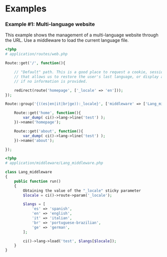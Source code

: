 # Examples

### Example #1: Multi-language website

This example shows the management of a multi-language website through the URL. Use a middleware to load the current language file.

```php
<?php
# application/routes/web.php

Route::get('/', function(){

    // "Default" path. This is a good place to request a cookie, session variable or something
    // that allows us to restore the user's last language, or display a language selection screen 
    // if no information is provided.

    redirect(route('homepage', ['_locale' => 'en']));
});

Route::group('{((es|en|it|br|ge)):_locale}', ['middleware' => ['Lang_middleware']], function(){

    Route::get('home', function(){
        var_dump( ci()->lang->line('test') );
    })->name('homepage');

    Route::get('about', function(){
        var_dump( ci()->lang->line('test') );
    })->name('about');

});
```

```php
<?php
# application/middleware/Lang_middleware.php

class Lang_middleware
{
    public function run()
    {
        Obtaining the value of the "_locale" sticky parameter 
        $locale = ci()->route->param('_locale');

        $langs = [
            'es' => 'spanish',
            'en' => 'english',
            'it' => 'italian',
            'br' => 'portuguese-brazilian',
            'ge' => 'german',
        ];

        ci()->lang->load('test', $langs[$locale]);
    }
}
```